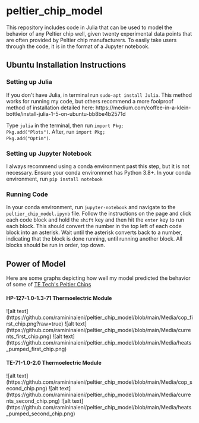 # peltier_chip_model
This repository includes code in Julia that can be used to model the behavior of any Peltier chip well, given twenty experimental data points that are often provided by Peltier chip manufacturers. To easily take users through the code, it is in the format of a Jupyter notebook.
<h2> Ubuntu Installation Instructions</h2>
<h3>Setting up Julia</h3>
If you don't have Julia, in terminal run <code>sudo-apt install Julia</code>. This method works for running my code, but others recommend a more foolproof method of installation detailed here: https://medium.com/coffee-in-a-klein-bottle/install-julia-1-5-on-ubuntu-bb8be4b2571d

Type <code>julia</code> in the terminal, then run <code>import Pkg; Pkg.add("Plots")</code>. After, run <code>import Pkg; Pkg.add("Optim")</code>. 
<h3>Setting up Jupyter Notebook</h3>
I always recommend using a conda environment past this step, but it is not necessary. Ensure your conda environmnet has Python 3.8+. In your conda environment, run <code>pip install notebook</code>
<h3>Running Code</h3>
In your conda environment, run <code>jupyter-notebook</code> and navigate to the <code>peltier_chip_model.ipynb</code> file. Follow the instructions on the page and click each code block and hold the <code>shift</code> key and then hit the <code>enter</code> key to run each block. This should convert the number in the top left of each code block into an asterisk. Wait until the asterisk converts back to a number, indicating that the block is done running, until running another block. All blocks should be run in order, top down. 
<h2>Power of Model</h2>
Here are some graphs depicting how well my model predicted the behavior of some of <a href = "https://tetech.com/peltier-thermoelectric-cooler-modules/standard/" target = "_blank">TE Tech's Peltier Chips</a>
<h4>HP-127-1.0-1.3-71 Thermoelectric Module</h4>
![alt text](https://github.com/ramininaieni/peltier_chip_model/blob/main/Media/cop_first_chip.png?raw=true)
![alt text](https://github.com/ramininaieni/peltier_chip_model/blob/main/Media/currents_first_chip.png)
![alt text](https://github.com/ramininaieni/peltier_chip_model/blob/main/Media/heats_pumped_first_chip.png)
<h4>TE-71-1.0-2.0 Thermoelectric Module</h4>
![alt text](https://github.com/ramininaieni/peltier_chip_model/blob/main/Media/cop_second_chip.png)
![alt text](https://github.com/ramininaieni/peltier_chip_model/blob/main/Media/currents_second_chip.png) 
![alt text](https://github.com/ramininaieni/peltier_chip_model/blob/main/Media/heats_pumped_second_chip.png)
